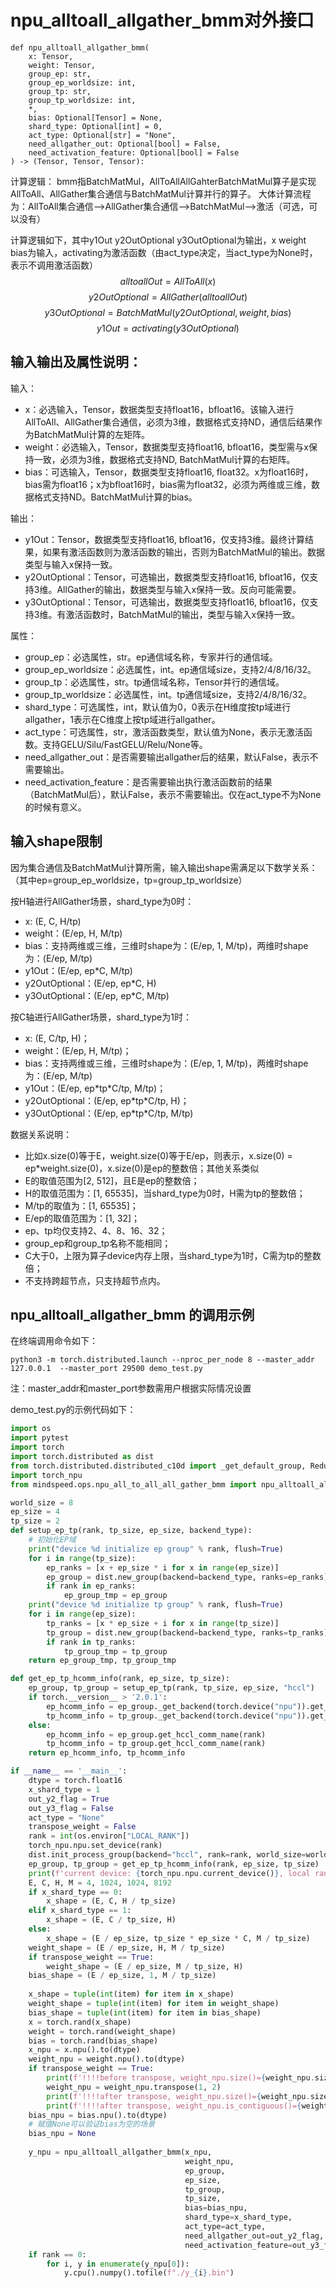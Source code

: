 # npu_alltoall_allgather_bmm对外接口
```
def npu_alltoall_allgather_bmm(
    x: Tensor,
    weight: Tensor,
    group_ep: str,
    group_ep_worldsize: int,
    group_tp: str,
    group_tp_worldsize: int,
    *,
    bias: Optional[Tensor] = None,
    shard_type: Optional[int] = 0,
    act_type: Optional[str] = "None",
    need_allgather_out: Optional[bool] = False,
    need_activation_feature: Optional[bool] = False
) -> (Tensor, Tensor, Tensor):

```

计算逻辑：
bmm指BatchMatMul，AllToAllAllGahterBatchMatMul算子是实现AllToAll、AllGather集合通信与BatchMatMul计算并行的算子。
大体计算流程为：AllToAll集合通信-->AllGather集合通信-->BatchMatMul-->激活（可选，可以没有）

计算逻辑如下，其中y1Out y2OutOptional y3OutOptional为输出，x weight bias为输入，activating为激活函数（由act_type决定，当act_type为None时，表示不调用激活函数）
$$
 alltoallOut = AllToAll(x)
$$
$$
 y2OutOptional = AllGather(alltoallOut)
$$
$$
 y3OutOptional = BatchMatMul(y2OutOptional, weight, bias)
$$
$$
 y1Out = activating(y3OutOptional)
$$

## 输入输出及属性说明：
输入：
- x：必选输入，Tensor，数据类型支持float16，bfloat16。该输入进行AllToAll、AllGather集合通信，必须为3维，数据格式支持ND，通信后结果作为BatchMatMul计算的左矩阵。
- weight：必选输入，Tensor，数据类型支持float16, bfloat16，类型需与x保持一致，必须为3维，数据格式支持ND, BatchMatMul计算的右矩阵。
- bias：可选输入，Tensor，数据类型支持float16, float32。x为float16时，bias需为float16；x为bfloat16时，bias需为float32，必须为两维或三维，数据格式支持ND。BatchMatMul计算的bias。

输出：
- y1Out：Tensor，数据类型支持float16, bfloat16，仅支持3维。最终计算结果，如果有激活函数则为激活函数的输出，否则为BatchMatMul的输出。数据类型与输入x保持一致。
- y2OutOptional：Tensor，可选输出，数据类型支持float16, bfloat16，仅支持3维。AllGather的输出，数据类型与输入x保持一致。反向可能需要。
- y3OutOptional：Tensor，可选输出，数据类型支持float16, bfloat16，仅支持3维。有激活函数时，BatchMatMul的输出，类型与输入x保持一致。

属性：
- group_ep：必选属性，str。ep通信域名称，专家并行的通信域。
- group_ep_worldsize：必选属性，int。ep通信域size，支持2/4/8/16/32。
- group_tp：必选属性，str。tp通信域名称，Tensor并行的通信域。
- group_tp_worldsize：必选属性，int。tp通信域size，支持2/4/8/16/32。
- shard_type：可选属性，int，默认值为0，0表示在H维度按tp域进行allgather，1表示在C维度上按tp域进行allgather。
- act_type：可选属性，str，激活函数类型，默认值为None，表示无激活函数。支持GELU/Silu/FastGELU/Relu/None等。
- need_allgather_out：是否需要输出allgather后的结果，默认False，表示不需要输出。
- need_activation_feature：是否需要输出执行激活函数前的结果（BatchMatMul后），默认False，表示不需要输出。仅在act_type不为None的时候有意义。


## 输入shape限制
因为集合通信及BatchMatMul计算所需，输入输出shape需满足以下数学关系：（其中ep=group_ep_worldsize，tp=group_tp_worldsize）

按H轴进行AllGather场景，shard_type为0时：
- x: (E, C, H/tp)
- weight：(E/ep, H, M/tp)
- bias：支持两维或三维，三维时shape为：(E/ep, 1, M/tp)，两维时shape为：(E/ep, M/tp)
- y1Out：(E/ep, ep\*C, M/tp)
- y2OutOptional：(E/ep, ep\*C, H)
- y3OutOptional：(E/ep, ep\*C, M/tp)

按C轴进行AllGather场景，shard_type为1时：
- x: (E, C/tp, H)；
- weight：(E/ep, H, M/tp)；
- bias：支持两维或三维，三维时shape为：(E/ep, 1, M/tp)，两维时shape为：(E/ep, M/tp)
- y1Out：(E/ep, ep\*tp\*C/tp, M/tp)；
- y2OutOptional：(E/ep, ep\*tp\*C/tp, H)；
- y3OutOptional：(E/ep, ep\*tp\*C/tp, M/tp)

数据关系说明：
- 比如x.size(0)等于E，weight.size(0)等于E/ep，则表示，x.size(0) = ep\*weight.size(0)，x.size(0)是ep的整数倍；其他关系类似
- E的取值范围为[2, 512]，且E是ep的整数倍；
- H的取值范围为：[1, 65535]，当shard_type为0时，H需为tp的整数倍；
- M/tp的取值为：[1, 65535]；
- E/ep的取值范围为：[1, 32]；
- ep、tp均仅支持2、4、8、16、32；
- group_ep和group_tp名称不能相同；
- C大于0，上限为算子device内存上限，当shard_type为1时，C需为tp的整数倍；
- 不支持跨超节点，只支持超节点内。

## npu_alltoall_allgather_bmm 的调用示例
在终端调用命令如下：
```
python3 -m torch.distributed.launch --nproc_per_node 8 --master_addr 127.0.0.1  --master_port 29500 demo_test.py
```
注：master_addr和master_port参数需用户根据实际情况设置

demo_test.py的示例代码如下：
```python
import os
import pytest
import torch
import torch.distributed as dist
from torch.distributed.distributed_c10d import _get_default_group, ReduceOp
import torch_npu
from mindspeed.ops.npu_all_to_all_all_gather_bmm import npu_alltoall_allgather_bmm

world_size = 8
ep_size = 4
tp_size = 2
def setup_ep_tp(rank, tp_size, ep_size, backend_type):
    # 初始化EP域
    print("device %d initialize ep group" % rank, flush=True)
    for i in range(tp_size):
        ep_ranks = [x + ep_size * i for x in range(ep_size)]
        ep_group = dist.new_group(backend=backend_type, ranks=ep_ranks)
        if rank in ep_ranks:
            ep_group_tmp = ep_group
    print("device %d initialize tp group" % rank, flush=True)
    for i in range(ep_size):
        tp_ranks = [x * ep_size + i for x in range(tp_size)]
        tp_group = dist.new_group(backend=backend_type, ranks=tp_ranks)
        if rank in tp_ranks:
            tp_group_tmp = tp_group
    return ep_group_tmp, tp_group_tmp

def get_ep_tp_hcomm_info(rank, ep_size, tp_size):
    ep_group, tp_group = setup_ep_tp(rank, tp_size, ep_size, "hccl")
    if torch.__version__ > '2.0.1':
        ep_hcomm_info = ep_group._get_backend(torch.device("npu")).get_hccl_comm_name(rank)
        tp_hcomm_info = tp_group._get_backend(torch.device("npu")).get_hccl_comm_name(rank)
    else:
        ep_hcomm_info = ep_group.get_hccl_comm_name(rank)
        tp_hcomm_info = tp_group.get_hccl_comm_name(rank)
    return ep_hcomm_info, tp_hcomm_info

if __name__ == '__main__':
    dtype = torch.float16
    x_shard_type = 1
    out_y2_flag = True
    out_y3_flag = False
    act_type = "None"
    transpose_weight = False
    rank = int(os.environ["LOCAL_RANK"])
    torch_npu.npu.set_device(rank)
    dist.init_process_group(backend="hccl", rank=rank, world_size=world_size)
    ep_group, tp_group = get_ep_tp_hcomm_info(rank, ep_size, tp_size)
    print(f'current device: {torch_npu.npu.current_device()}, local rank = {rank}, hcomm_info = {ep_group}, {tp_group}')
    E, C, H, M = 4, 1024, 1024, 8192
    if x_shard_type == 0:
        x_shape = (E, C, H / tp_size)
    elif x_shard_type == 1:
        x_shape = (E, C / tp_size, H)
    else:
        x_shape = (E / ep_size, tp_size * ep_size * C, M / tp_size)
    weight_shape = (E / ep_size, H, M / tp_size)
    if transpose_weight == True:
        weight_shape = (E / ep_size, M / tp_size, H)
    bias_shape = (E / ep_size, 1, M / tp_size)
    
    x_shape = tuple(int(item) for item in x_shape)
    weight_shape = tuple(int(item) for item in weight_shape)
    bias_shape = tuple(int(item) for item in bias_shape)
    x = torch.rand(x_shape)
    weight = torch.rand(weight_shape)
    bias = torch.rand(bias_shape)
    x_npu = x.npu().to(dtype)
    weight_npu = weight.npu().to(dtype)
    if transpose_weight == True:
        print(f'!!!!before transpose, weight_npu.size()={weight_npu.size()}')
        weight_npu = weight_npu.transpose(1, 2)
        print(f'!!!!after transpose, weight_npu.size()={weight_npu.size()}')
        print(f'!!!!after transpose, weight_npu.is_contiguous()={weight_npu.is_contiguous()}')
    bias_npu = bias.npu().to(dtype)
    # 赋值None可以验证bias为空的场景
    bias_npu = None
    
    y_npu = npu_alltoall_allgather_bmm(x_npu,
                                       weight_npu,
                                       ep_group,
                                       ep_size,
                                       tp_group,
                                       tp_size,
                                       bias=bias_npu,
                                       shard_type=x_shard_type,
                                       act_type=act_type,
                                       need_allgather_out=out_y2_flag,
                                       need_activation_feature=out_y3_flag)
    if rank == 0:
        for i, y in enumerate(y_npu[0]):
            y.cpu().numpy().tofile(f"./y_{i}.bin")

```
